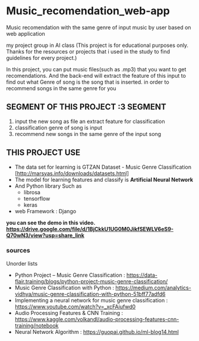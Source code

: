 # Music_recomendation_web-app
Music recomendation with the same genre of input music by user based on web application


my project group in AI class (This project is for educational purposes only. Thanks for the resources or projects that i used in the study to find guidelines for every project.)

In this project, you can put music files(such as .mp3) that you want to get recomendations. And the back-end will extract the feature of this input to find out what Genre of song is the song that is inserted. in order to recommend songs in the same genre for you

## SEGMENT OF THIS PROJECT :3 SEGMENT
1. input the new song as file an extract feature for classification
2. classification genre of song is input
3. recommend new songs in the same genre of the input song


## THIS PROJECT USE
* The data set for learning is GTZAN Dataset - Music Genre Classification [http://marsyas.info/downloads/datasets.html] 
* The model for learning features and classify is **Artificial Neural Network**
* And Python library Such as 
    * librosa
    * tensorflow
    * keras
* web Framework : Django

**you can see the demo in this video. https://drive.google.com/file/d/1BjCkkU1UG0M0JikfSEWLV6eS9-Q70wN3/view?usp=share_link**

### sources
Unorder lists
* Python Project – Music Genre Classification : https://data-flair.training/blogs/python-project-music-genre-classification/
* Music Genre Classification with Python : https://medium.com/analytics-vidhya/music-genre-classification-with-python-51bff77adfd6
* Implementing a neural network for music genre classification : https://www.youtube.com/watch?v=_xcFAiufwd0
* Audio Processing Features & CNN Training : https://www.kaggle.com/volkandl/audio-processing-features-cnn-training/notebook
* Neural Network Algorithm : https://guopai.github.io/ml-blog14.html

